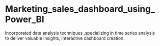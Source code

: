 # Marketing_sales_dashboard_using_Power_BI
Incorporated data analysis techniques ,specializing in time series analysis to deliver valuable insights, interactive dashboard creation.
